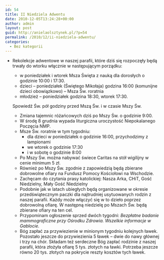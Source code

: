 ```yaml
---
id: 54
title: II Niedziela Adwentu
date: 2010-12-05T13:24:28+00:00
author: admin
layout: post
guid: http://anielaolsztynek.pl/?p=54
permalink: /2010/12/ii-niedziela-adwentu/
categories:
  - Bez kategorii
---
```

  * Rekolekcje adwentowe w naszej parafii, które dziś się rozpoczęły będą trwały do wtorku włącznie w następującym porządku: 
      * w poniedziałek i wtorek Msza Święta z nauką dla dorosłych o godzinie 10:00 i 17:30.
      * dzieci &#8211; poniedziałek (Świętego Mikołaja) godzina 16:00 (komunijne dzieci obowiązkowo) &#8211; Msza Św. roratnia
      * młodzież &#8211; poniedziałek godzina 18:30, wtorek 17:30.
    
    Spowiedź Św. pół godziny przed Mszą Św. i w czasie Mszy Św.</li> 
    
      * Zmiana tajemnic różańcowych dziś po Mszy Św. o godzinie 9:00.
      * W środę 8 grudnia wypada liturgiczna uroczystość Niepokalanego Poczęcia NMP.
      * Msze Św. roratnie w tym tygodniu: 
          * dla dzieci w poniedziałek o godzinie 16:00, przychodzimy z lampionami
          * we wtorek o godzinie 17:30
          * i w sobotę o godzinie 8:00
      * Po Mszy Św. można nabywać świece Caritas na stół wigilijny w cenie minimum 5 zł.
      * Również po Mszy Św. zgodnie z zapowiedzią będą zbierane dobrowolne ofiary na Fundusz Pomocy Kościołowi na Wschodzie.
      * Zachęcam do czytania prasy katolickiej: Nasza Arka, CHiT, Gość Niedzielny, Mały Gość Niedzielny
      * Podobnie jak w latach ubiegłych będą organizowane w okresie przedświątecznym paczki dla najtrudniej usytuowanych rodzin z naszej parafii. Każdy może włączyć się w to dzieło poprzez dobrowolną ofiarę. W następną niedzielę po Mszach Św. będą zbierane ofiary na ten cel.
      * Przypominam ogłoszenie sprzed dwóch tygodni: _Bezpłatne badanie mammograficzne przy Ośrodku Zdrowia. Wszelkie informacje w Gablocie._ 
      * Bóg zapłać za przywiezienie w minionym tygodniu kolejnych ławek. Pozostało jeszcze do przywiezienia 5 ławek &#8211; dwie do nawy głównej i trzy na chór. Składam też serdeczne Bóg zapłać rodzinie z naszej parafii, która złożyła ofiarę 5 tys. złotych na ławki. Potrzeba jeszcze równo 20 tys. złotych na pokrycie reszty kosztów tych ławek.</ul>